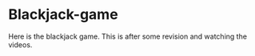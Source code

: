 Blackjack-game
==============

Here is the blackjack game. This is after some revision and watching the videos.
